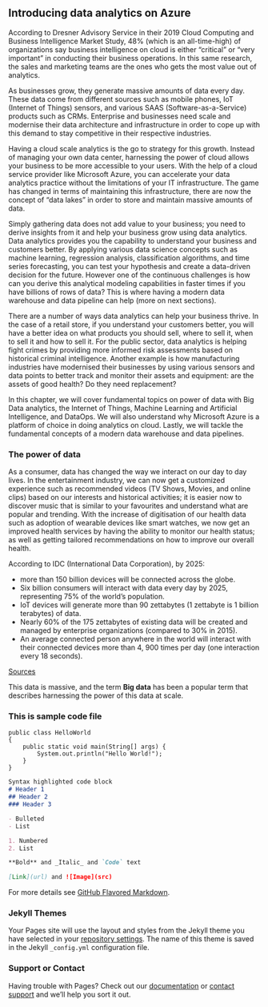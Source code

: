 ## Introducing data analytics on Azure

According to Dresner Advisory Service in their 2019 Cloud Computing and Business Intelligence Market Study, 48% (which is an all-time-high) of organizations say business intelligence on cloud is either “critical” or “very important” in conducting their business operations. In this same research, the sales and marketing teams are the ones who gets the most value out of analytics. 

As businesses grow, they generate massive amounts of data every day. These data come from different sources such as mobile phones, IoT (Internet of Things) sensors, and various SAAS (Software-as-a-Service) products such as CRMs. Enterprise and businesses need scale and modernise their data architecture and infrastructure in order to cope up with this demand to stay competitive in their respective industries. 

Having a cloud scale analytics is the go to strategy for this growth. Instead of managing your own data center, harnessing the power of cloud allows your business to be more accessible to your users. With the help of a cloud service provider like Microsoft Azure, you can accelerate your data analytics practice without the limitations of your IT infrastructure. The game has changed in terms of maintaining this infrastructure, there are now the concept of “data lakes” in order to store and maintain massive amounts of data. 

Simply gathering data does not add value to your business; you need to derive insights from it and help your business grow using data analytics. Data analytics provides you the capability to understand your business and customers better. By applying various data science concepts such as machine learning, regression analysis, classification algorithms, and time series forecasting, you can test your hypothesis and create a data-driven decision for the future. However one of the continuous challenges is how can you derive this analytical modeling capabilities in faster times if you have billions of rows of data? This is where having a modern data warehouse and data pipeline can help (more on next sections).

There are a number of ways data analytics can help your business thrive. In the case of a retail store, if you understand your customers better, you will have a better idea on what products you should sell, where to sell it, when to sell it and how to sell it. For the public sector, data analytics is helping fight crimes by providing more informed risk assessments based on historical criminal intelligence. Another example is how manufacturing industries have modernised their businesses by using various sensors and data points to better track and monitor their assets and equipment: are the assets of good health? Do they need replacement? 

In this chapter, we will cover fundamental topics on power of data with Big Data analytics, the Internet of Things, Machine Learning and Artificial Intelligence, and DataOps. We will also understand why Microsoft Azure is a platform of choice in doing analytics on cloud. Lastly, we will tackle the fundamental concepts of a modern data warehouse and data pipelines.

### The power of data


As a consumer, data has changed the way we interact on our day to day lives. In the entertainment industry, we can now get a customized experience such as recommended videos (TV Shows, Movies, and online clips) based on our interests and historical activities; it is easier now to discover music that is similar to your favourites and understand what are popular and trending. With the increase of digitisation of our health data such as adoption of wearable devices like smart watches, we now get an improved health services by having the ability to monitor our health status; as well as getting tailored recommendations on how to improve our overall health.

According to IDC (International Data Corporation), by 2025: 

- more than 150 billion devices will be connected across the globe. 
- Six billion consumers will interact with data every day by 2025, representing 75% of the world’s population. 
- IoT devices will generate more than 90 zettabytes (1 zettabyte is 1 billion terabytes) of data.
- Nearly 60% of the 175 zettabytes of existing data will be created and managed by enterprise organizations (compared to 30% in 2015).
- An average connected person anywhere in the world will interact with their connected devices more than 4, 900 times per day (one interaction every 18 seconds).

[Sources](https://www.seagate.com/files/www-content/our-story/trends/files/idc-seagate-dataage-whitepaper.pdf)
 
This data is massive, and the term **Big data** has been a popular term that describes harnessing the power of this data at scale.

### This is sample code file

```/* HelloWorld.java*/
public class HelloWorld
{
	public static void main(String[] args) {
		System.out.println("Hello World!");
	}
}
```

```markdown
Syntax highlighted code block
# Header 1
## Header 2
### Header 3

- Bulleted
- List

1. Numbered
2. List

**Bold** and _Italic_ and `Code` text

[Link](url) and ![Image](src)
```

For more details see [GitHub Flavored Markdown](https://guides.github.com/features/mastering-markdown/).

### Jekyll Themes

Your Pages site will use the layout and styles from the Jekyll theme you have selected in your [repository settings](https://github.com/prashantmishrapackt/PAAS_tryout_Github_project/settings). The name of this theme is saved in the Jekyll `_config.yml` configuration file.

### Support or Contact

Having trouble with Pages? Check out our [documentation](https://help.github.com/categories/github-pages-basics/) or [contact support](https://github.com/contact) and we’ll help you sort it out.
